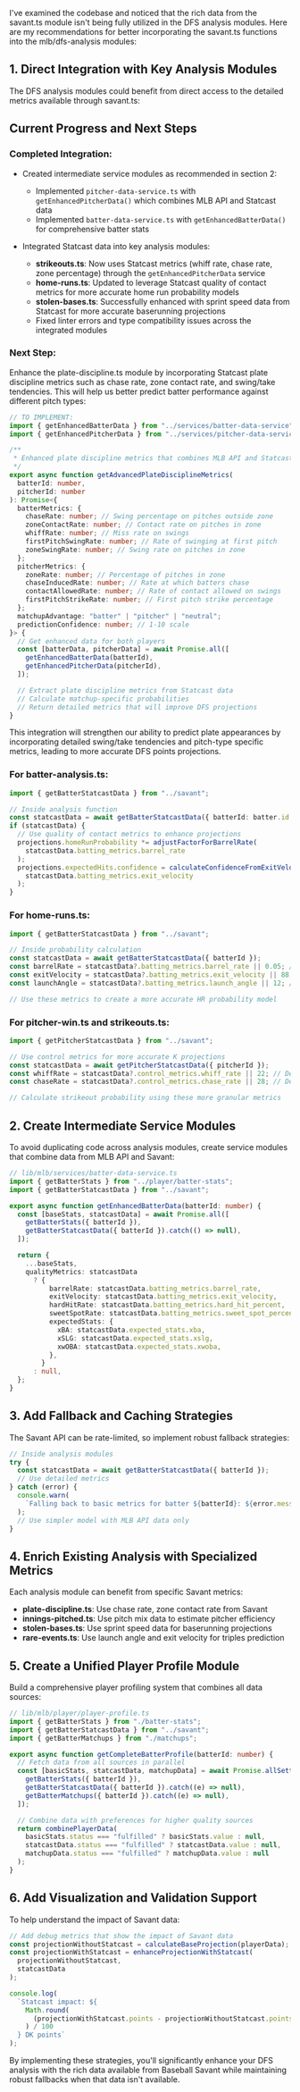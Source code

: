 I've examined the codebase and noticed that the rich data from the savant.ts module isn't being fully utilized in the DFS analysis modules. Here are my recommendations for better incorporating the savant.ts functions into the mlb/dfs-analysis modules:

## 1. Direct Integration with Key Analysis Modules

The DFS analysis modules could benefit from direct access to the detailed metrics available through savant.ts:

## Current Progress and Next Steps

### Completed Integration:

- Created intermediate service modules as recommended in section 2:

  - Implemented `pitcher-data-service.ts` with `getEnhancedPitcherData()` which combines MLB API and Statcast data
  - Implemented `batter-data-service.ts` with `getEnhancedBatterData()` for comprehensive batter stats

- Integrated Statcast data into key analysis modules:
  - **strikeouts.ts**: Now uses Statcast metrics (whiff rate, chase rate, zone percentage) through the `getEnhancedPitcherData` service
  - **home-runs.ts**: Updated to leverage Statcast quality of contact metrics for more accurate home run probability models
  - **stolen-bases.ts**: Successfully enhanced with sprint speed data from Statcast for more accurate baserunning projections
  - Fixed linter errors and type compatibility issues across the integrated modules

### Next Step:

Enhance the plate-discipline.ts module by incorporating Statcast plate discipline metrics such as chase rate, zone contact rate, and swing/take tendencies. This will help us better predict batter performance against different pitch types:

```typescript
// TO IMPLEMENT:
import { getEnhancedBatterData } from "../services/batter-data-service";
import { getEnhancedPitcherData } from "../services/pitcher-data-service";

/**
 * Enhanced plate discipline metrics that combines MLB API and Statcast data
 */
export async function getAdvancedPlateDisciplineMetrics(
  batterId: number,
  pitcherId: number
): Promise<{
  batterMetrics: {
    chaseRate: number; // Swing percentage on pitches outside zone
    zoneContactRate: number; // Contact rate on pitches in zone
    whiffRate: number; // Miss rate on swings
    firstPitchSwingRate: number; // Rate of swinging at first pitch
    zoneSwingRate: number; // Swing rate on pitches in zone
  };
  pitcherMetrics: {
    zoneRate: number; // Percentage of pitches in zone
    chaseInducedRate: number; // Rate at which batters chase
    contactAllowedRate: number; // Rate of contact allowed on swings
    firstPitchStrikeRate: number; // First pitch strike percentage
  };
  matchupAdvantage: "batter" | "pitcher" | "neutral";
  predictionConfidence: number; // 1-10 scale
}> {
  // Get enhanced data for both players
  const [batterData, pitcherData] = await Promise.all([
    getEnhancedBatterData(batterId),
    getEnhancedPitcherData(pitcherId),
  ]);

  // Extract plate discipline metrics from Statcast data
  // Calculate matchup-specific probabilities
  // Return detailed metrics that will improve DFS projections
}
```

This integration will strengthen our ability to predict plate appearances by incorporating detailed swing/take tendencies and pitch-type specific metrics, leading to more accurate DFS points projections.

### For batter-analysis.ts:

```typescript
import { getBatterStatcastData } from "../savant";

// Inside analysis function
const statcastData = await getBatterStatcastData({ batterId: batter.id });
if (statcastData) {
  // Use quality of contact metrics to enhance projections
  projections.homeRunProbability *= adjustFactorForBarrelRate(
    statcastData.batting_metrics.barrel_rate
  );
  projections.expectedHits.confidence = calculateConfidenceFromExitVelo(
    statcastData.batting_metrics.exit_velocity
  );
}
```

### For home-runs.ts:

```typescript
import { getBatterStatcastData } from "../savant";

// Inside probability calculation
const statcastData = await getBatterStatcastData({ batterId });
const barrelRate = statcastData?.batting_metrics.barrel_rate || 0.05; // Default if unavailable
const exitVelocity = statcastData?.batting_metrics.exit_velocity || 88; // League average default
const launchAngle = statcastData?.batting_metrics.launch_angle || 12; // League average default

// Use these metrics to create a more accurate HR probability model
```

### For pitcher-win.ts and strikeouts.ts:

```typescript
import { getPitcherStatcastData } from "../savant";

// Use control metrics for more accurate K projections
const statcastData = await getPitcherStatcastData({ pitcherId });
const whiffRate = statcastData?.control_metrics.whiff_rate || 22; // Default if unavailable
const chaseRate = statcastData?.control_metrics.chase_rate || 28; // Default if unavailable

// Calculate strikeout probability using these more granular metrics
```

## 2. Create Intermediate Service Modules

To avoid duplicating code across analysis modules, create service modules that combine data from MLB API and Savant:

```typescript
// lib/mlb/services/batter-data-service.ts
import { getBatterStats } from "../player/batter-stats";
import { getBatterStatcastData } from "../savant";

export async function getEnhancedBatterData(batterId: number) {
  const [baseStats, statcastData] = await Promise.all([
    getBatterStats({ batterId }),
    getBatterStatcastData({ batterId }).catch(() => null),
  ]);

  return {
    ...baseStats,
    qualityMetrics: statcastData
      ? {
          barrelRate: statcastData.batting_metrics.barrel_rate,
          exitVelocity: statcastData.batting_metrics.exit_velocity,
          hardHitRate: statcastData.batting_metrics.hard_hit_percent,
          sweetSpotRate: statcastData.batting_metrics.sweet_spot_percent,
          expectedStats: {
            xBA: statcastData.expected_stats.xba,
            xSLG: statcastData.expected_stats.xslg,
            xwOBA: statcastData.expected_stats.xwoba,
          },
        }
      : null,
  };
}
```

## 3. Add Fallback and Caching Strategies

The Savant API can be rate-limited, so implement robust fallback strategies:

```typescript
// Inside analysis modules
try {
  const statcastData = await getBatterStatcastData({ batterId });
  // Use detailed metrics
} catch (error) {
  console.warn(
    `Falling back to basic metrics for batter ${batterId}: ${error.message}`
  );
  // Use simpler model with MLB API data only
}
```

## 4. Enrich Existing Analysis with Specialized Metrics

Each analysis module can benefit from specific Savant metrics:

- **plate-discipline.ts**: Use chase rate, zone contact rate from Savant
- **innings-pitched.ts**: Use pitch mix data to estimate pitcher efficiency
- **stolen-bases.ts**: Use sprint speed data for baserunning projections
- **rare-events.ts**: Use launch angle and exit velocity for triples prediction

## 5. Create a Unified Player Profile Module

Build a comprehensive player profiling system that combines all data sources:

```typescript
// lib/mlb/player/player-profile.ts
import { getBatterStats } from "./batter-stats";
import { getBatterStatcastData } from "../savant";
import { getBatterMatchups } from "./matchups";

export async function getCompleteBatterProfile(batterId: number) {
  // Fetch data from all sources in parallel
  const [basicStats, statcastData, matchupData] = await Promise.allSettled([
    getBatterStats({ batterId }),
    getBatterStatcastData({ batterId }).catch((e) => null),
    getBatterMatchups({ batterId }).catch((e) => null),
  ]);

  // Combine data with preferences for higher quality sources
  return combinePlayerData(
    basicStats.status === "fulfilled" ? basicStats.value : null,
    statcastData.status === "fulfilled" ? statcastData.value : null,
    matchupData.status === "fulfilled" ? matchupData.value : null
  );
}
```

## 6. Add Visualization and Validation Support

To help understand the impact of Savant data:

```typescript
// Add debug metrics that show the impact of Savant data
const projectionWithoutStatcast = calculateBaseProjection(playerData);
const projectionWithStatcast = enhanceProjectionWithStatcast(
  projectionWithoutStatcast,
  statcastData
);

console.log(
  `Statcast impact: ${
    Math.round(
      (projectionWithStatcast.points - projectionWithoutStatcast.points) * 100
    ) / 100
  } DK points`
);
```

By implementing these strategies, you'll significantly enhance your DFS analysis with the rich data available from Baseball Savant while maintaining robust fallbacks when that data isn't available.
